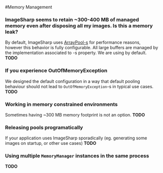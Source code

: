 #Memory Management

### ImageSharp seems to retain ~300-400 MB of managed memory even after disposing all my images. Is this a memory leak?
By default, ImageSharp uses [ArrayPool-s](http://adamsitnik.com/Array-Pool/) for performance reasons, however this behavior is fully configurable. All large buffers are managed by the [](xref:SixLabors.ImageSharp.Memory.MemoryManager?displayProperty=name) implementation associated to [](xref:SixLabors.ImageSharp.Configuration?displayProperty=name)-s [](xref:SixLabors.ImageSharp.Configuration.MemoryManager?displayProperty=name) property. We are using [](xref:SixLabors.ImageSharp.Memory.ArrayPoolMemoryManager?displayProperty=name) by default. **TODO**

### If you experience OutOfMemoryException
We designed the default [](xref:SixLabors.ImageSharp.Memory.ArrayPoolMemoryManager?displayProperty=name) configuration in a way that default pooling behaviour should not lead to `OutOfMemoryException`-s in typical use cases. **TODO**

### Working in memory constrained environments
Sometimes having ~300 MB memory footprint is not an option. **TODO**

### Releasing pools programatically 
If your application uses ImageSharp sporadically (eg. generating some images on startup, or other use cases) **TODO**

### Using multiple `MemoryManager` instances in the same process
**TODO**
